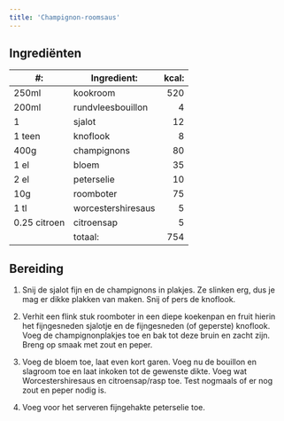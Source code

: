 ```yaml
---
title: 'Champignon-roomsaus'
---
```


## Ingrediënten

| #:           | Ingredient:        | kcal: |
| ------------ | ------------------ | ----: |
| 250ml        | kookroom           |   520 |
| 200ml        | rundvleesbouillon  |     4 |
| 1            | sjalot             |    12 |
| 1 teen       | knoflook           |     8 |
| 400g         | champignons        |    80 |
| 1 el         | bloem              |    35 |
| 2 el         | peterselie         |    10 |
| 10g          | roomboter          |    75 |
| 1 tl         | worcestershiresaus |     5 |
| 0.25 citroen | citroensap         |     5 |
|              | totaal:            |   754 |

## Bereiding

1. Snij de sjalot fijn en de champignons in plakjes. Ze slinken erg, dus je mag er dikke plakken van maken. Snij of pers de knoflook.

1. Verhit een flink stuk roomboter in een diepe koekenpan en fruit hierin het fijngesneden sjalotje en de fijngesneden (of geperste) knoflook. Voeg de champignonplakjes toe en bak tot deze bruin en zacht zijn. Breng op smaak met zout en peper.

1. Voeg de bloem toe, laat even kort garen. Voeg nu de bouillon en slagroom toe en laat inkoken tot de gewenste dikte. Voeg wat Worcestershiresaus en citroensap/rasp toe. Test nogmaals of er nog zout en peper nodig is.

1. Voeg voor het serveren fijngehakte peterselie toe.
